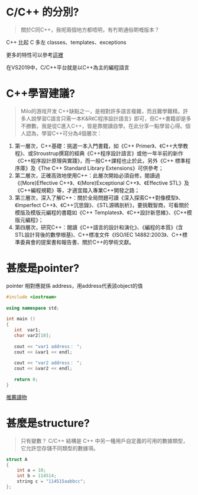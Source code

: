# C/C++ 的分別?
> 關於C同C++，我呢兩個地方都唔明，有冇啲通俗啲嘅版本？

C++ 比起 C 多左 classes、templates、exceptions

更多的特性可以參考[這裡](https://www.cnblogs.com/miloyip/archive/2010/09/17/behind_cplusplus.html)

在VS2019中，C/C++平台就是以C++為主的編程語言

# C++學習建議?
> Milo的游戏开发
C++缺點之一，是相對許多語言複雜，而且難學難精。許多人說學習C語言只需一本K&R《C程序設計語言》即可，但C++書籍卻是多不勝數。我是從C進入C++，皆是靠閱讀自學。在此分享一點學習心得。個人認為，學習C++可分為4個層次：

1. 第一層次，C++基礎：挑選一本入門書籍，如《C++ Primer》、《C++大學教程》、或Stroustrup撰寫的經典《C++程序設計語言》或他一年半前的新作《C++程序設計原理與實踐》，而一般C++課程也止於此，另外《C++ 標準程序庫》及《The C++ Standard Library Extensions》可供參考；
2. 第二層次，正確高效地使用C++：此層次開始必須自修，閱讀過《(More)Effective C++》、《(More)Exceptional C++》、《Effective STL》及《C++編程規範》等，才適宜踏入專業C++開發之路；
3. 第三層次，深入了解C++：關於全局問題可讀《深入探索C++對像模型》、《Imperfect C++》、《C++沉思錄》、《STL源碼剖析》，要挑戰智商，可看關於模版及模版元編程的書籍如《C++ Templates》、《C++設計新思維》、《C++模版元編程》；
4. 第四層次，研究C++：閱讀《C++語言的設計和演化》、《編程的本質》(含STL設計背後的數學根基)、C++標准文件《ISO/IEC 14882:2003》、C++標準委員會的提案書和報告書、關於C++的學術文獻。

# 甚麼是pointer?
pointer 相對應就係 address，用address代表該object的值 

```c++
#include <iostream>
 
using namespace std;
 
int main ()
{
   int  var1;
   char var2[10];
 
   cout << "var1 address： ";
   cout << &var1 << endl;
 
   cout << "var2 address： ";
   cout << &var2 << endl;
 
   return 0;
}
```

[推薦讀物](https://kopu.chat/c%E8%AA%9E%E8%A8%80-%E8%B6%85%E5%A5%BD%E6%87%82%E7%9A%84%E6%8C%87%E6%A8%99%EF%BC%8C%E5%88%9D%E5%AD%B8%E8%80%85%E8%AB%8B%E9%80%B2%EF%BD%9E/)

# 甚麼是structure?
> 只有變數？
C/C++ 結構是 C++ 中另一種用戶自定義的可用的數據類型，它允許您存儲不同類型的數據項。

```c++
struct A
{
    int a = 10;
    int b = 114514;
    string c = "114515aabbcc";
};
```
